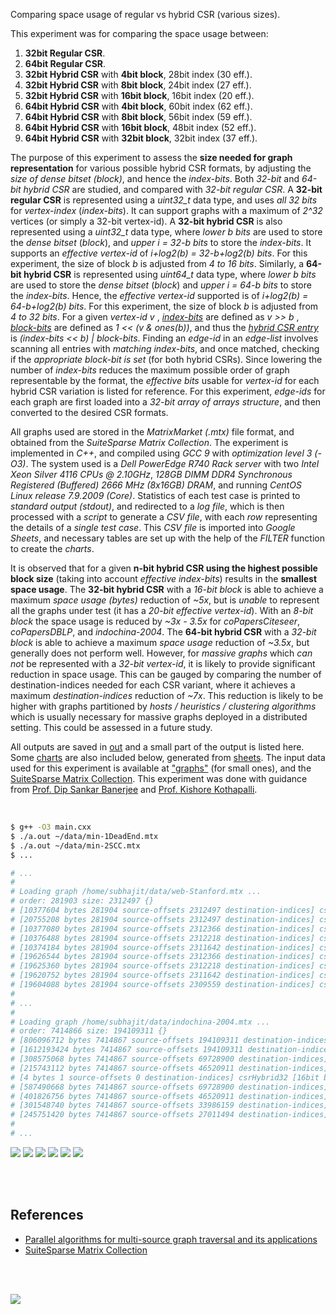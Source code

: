 Comparing space usage of regular vs hybrid CSR (various sizes).

This experiment was for comparing the space usage between:
1. **32bit Regular CSR**.
2. **64bit Regular CSR**.
3. **32bit Hybrid CSR** with **4bit block**, 28bit index (30 eff.).
4. **32bit Hybrid CSR** with **8bit block**, 24bit index (27 eff.).
5. **32bit Hybrid CSR** with **16bit block**, 16bit index (20 eff.).
6. **64bit Hybrid CSR** with **4bit block**, 60bit index (62 eff.).
7. **64bit Hybrid CSR** with **8bit block**, 56bit index (59 eff.).
8. **64bit Hybrid CSR** with **16bit block**, 48bit index (52 eff.).
9. **64bit Hybrid CSR** with **32bit block**, 32bit index (37 eff.).

The purpose of this experiment to assess the **size needed for graph representation**
for various possible hybrid CSR formats, by adjusting the *size of dense bitset*
*(block)*, and hence the *index-bits*. Both *32-bit* and *64-bit hybrid CSR* are
studied, and compared with *32-bit regular CSR*. A **32-bit regular CSR** is
represented using a *uint32_t* data type, and uses *all 32 bits* for *vertex-index*
(*index-bits*). It can support graphs with a maximum of *2^32* vertices (or simply
a 32-bit vertex-id). A **32-bit hybrid CSR** is also represented using a *uint32_t*
data type, where *lower b bits* are used to store the *dense bitset* (*block*), and
*upper i = 32-b bits* to store the *index-bits*. It supports an *effective vertex-id*
of *i+log2(b) = 32-b+log2(b) bits*. For this experiment, the size of block *b* is
adjusted from *4 to 16 bits*. Similarly, a **64-bit hybrid CSR** is represented
using *uint64_t* data type, where *lower b bits* are used to store the *dense bitset*
(*block*) and *upper i = 64-b bits* to store the *index-bits*. Hence, the
*effective vertex-id* supported is of *i+log2(b) = 64-b+log2(b) bits*. For this
experiment, the size of block *b* is adjusted from *4 to 32 bits*. For a given
*vertex-id* *v* , [*index-bits*] are defined as *v >> b* , [*block-bits*]
are defined as *1 << (v & ones(b))*, and thus the [*hybrid CSR entry*] is
*(index-bits << b) | block-bits*. Finding an *edge-id* in an *edge-list*
involves scanning all entries with *matching index-bits*, and once matched,
checking if the *appropriate block-bit is set* (for both hybrid CSRs). Since
lowering the number of *index-bits* reduces the maximum possible order of graph
representable by the format, the *effective bits* usable for *vertex-id* for each
hybrid CSR variation is listed for reference. For this experiment, *edge-ids* for
each graph are first loaded into a *32-bit array of arrays structure*, and then
converted to the desired CSR formats.

All graphs used are stored in the *MatrixMarket (.mtx)* file format, and obtained
from the *SuiteSparse Matrix Collection*. The experiment is implemented in *C++*,
and compiled using *GCC 9* with *optimization level 3 (-O3)*. The system used is a
*Dell PowerEdge R740 Rack server* with two *Intel Xeon Silver 4116 CPUs @ 2.10GHz*,
*128GB DIMM DDR4 Synchronous Registered (Buffered) 2666 MHz (8x16GB) DRAM*, and
running *CentOS Linux release 7.9.2009 (Core)*. Statistics of each test case is
printed to *standard output (stdout)*, and redirected to a *log file*, which is
then processed with a *script* to generate a *CSV file*, with each *row* representing
the details of a *single test case*. This *CSV file* is imported into *Google Sheets*,
and necessary tables are set up with the help of the *FILTER* function to create
the *charts*.

It is observed that for a given **n-bit hybrid CSR using the highest possible**
**block size** (taking into account *effective index-bits*) results in the
**smallest space usage**. The **32-bit hybrid CSR** with a *16-bit block* is able
to achieve a maximum *space usage (bytes)* reduction of *~5x*, but is *unable* to
represent all the graphs under test (it has a *20-bit effective vertex-id*). With
an *8-bit block* the space usage is reduced by *~3x - 3.5x* for *coPapersCiteseer*,
*coPapersDBLP*, and *indochina-2004*. The **64-bit hybrid CSR** with a *32-bit*
*block* is able to achieve a maximum *space usage* reduction of *~3.5x*, but generally
does not perform well. However, for *massive graphs* which *can not* be represented
with a *32-bit vertex-id*, it is likely to provide significant reduction in space
usage. This can be gauged by comparing the number of destination-indices needed
for each CSR variant, where it achieves a maximum *destination-indices* reduction
of *~7x*. This reduction is likely to be higher with graphs partitioned by
*hosts / heuristics / clustering algorithms* which is usually necessary for
massive graphs deployed in a distributed setting. This could be assessed in
a future study.

All outputs are saved in [out](out/) and a small part of the output is listed
here. Some [charts] are also included below, generated from [sheets]. The input
data used for this experiment is available at ["graphs"] (for small ones), and
the [SuiteSparse Matrix Collection]. This experiment was done with guidance
from [Prof. Dip Sankar Banerjee] and [Prof. Kishore Kothapalli].

<br>

```bash
$ g++ -O3 main.cxx
$ ./a.out ~/data/min-1DeadEnd.mtx
$ ./a.out ~/data/min-2SCC.mtx
$ ...

# ...
#
# Loading graph /home/subhajit/data/web-Stanford.mtx ...
# order: 281903 size: 2312497 {}
# [10377604 bytes 281904 source-offsets 2312497 destination-indices] csrRegular32
# [20755208 bytes 281904 source-offsets 2312497 destination-indices] csrRegular64
# [10377080 bytes 281904 source-offsets 2312366 destination-indices] csrHybrid32 [4bit block, 28bit index (30 eff.)]
# [10376488 bytes 281904 source-offsets 2312218 destination-indices] csrHybrid32 [8bit block, 24bit index (27 eff.)]
# [10374184 bytes 281904 source-offsets 2311642 destination-indices] csrHybrid32 [16bit block, 16bit index (20 eff.)]
# [19626544 bytes 281904 source-offsets 2312366 destination-indices] csrHybrid64 [4bit block, 60bit index (62 eff.)]
# [19625360 bytes 281904 source-offsets 2312218 destination-indices] csrHybrid64 [8bit block, 56bit index (59 eff.)]
# [19620752 bytes 281904 source-offsets 2311642 destination-indices] csrHybrid64 [16bit block, 48bit index (52 eff.)]
# [19604088 bytes 281904 source-offsets 2309559 destination-indices] csrHybrid64 [32bit block, 32bit index (37 eff.)]
#
# ...
#
# Loading graph /home/subhajit/data/indochina-2004.mtx ...
# order: 7414866 size: 194109311 {}
# [806096712 bytes 7414867 source-offsets 194109311 destination-indices] csrRegular32
# [1612193424 bytes 7414867 source-offsets 194109311 destination-indices] csrRegular64
# [308575068 bytes 7414867 source-offsets 69728900 destination-indices] csrHybrid32 [4bit block, 28bit index (30 eff.)]
# [215743112 bytes 7414867 source-offsets 46520911 destination-indices] csrHybrid32 [8bit block, 24bit index (27 eff.)]
# [4 bytes 1 source-offsets 0 destination-indices] csrHybrid32 [16bit block, 16bit index (20 eff.)]
# [587490668 bytes 7414867 source-offsets 69728900 destination-indices] csrHybrid64 [4bit block, 60bit index (62 eff.)]
# [401826756 bytes 7414867 source-offsets 46520911 destination-indices] csrHybrid64 [8bit block, 56bit index (59 eff.)]
# [301548740 bytes 7414867 source-offsets 33986159 destination-indices] csrHybrid64 [16bit block, 48bit index (52 eff.)]
# [245751420 bytes 7414867 source-offsets 27011494 destination-indices] csrHybrid64 [32bit block, 32bit index (37 eff.)]
#
# ...
```

[![](https://i.imgur.com/p2erE5U.png)][sheetp]
[![](https://i.imgur.com/WqHFTnd.png)][sheetp]
[![](https://i.imgur.com/1LUS4vy.png)][sheetp]
[![](https://i.imgur.com/5D55sPo.png)][sheetp]
[![](https://i.imgur.com/ok5gWz9.png)][sheetp]
[![](https://i.imgur.com/LiA5w8S.png)][sheetp]

<br>
<br>


## References

- [Parallel algorithms for multi-source graph traversal and its applications](https://www.slideshare.net/SubhajitSahu/parallel-algorithms-for-multisource-graph-traversal-and-its-applications)
- [SuiteSparse Matrix Collection]

<br>
<br>

[![](https://i.imgur.com/eR6BeVh.jpg)](https://www.youtube.com/watch?v=1yoDFJ-JSag)

[Prof. Dip Sankar Banerjee]: https://sites.google.com/site/dipsankarban/
[Prof. Kishore Kothapalli]: https://cstar.iiit.ac.in/~kkishore/
[SuiteSparse Matrix Collection]: https://suitesparse-collection-website.herokuapp.com
["graphs"]: https://github.com/puzzlef/graphs
[*index-bits*]: https://github.com/puzzlef/csr-regular-vs-hybrid/blob/main/src/csr.hxx#L161
[*block-bits*]: https://github.com/puzzlef/csr-regular-vs-hybrid/blob/main/src/csr.hxx#L166
[*hybrid CSR entry*]: https://github.com/puzzlef/csr-regular-vs-hybrid/blob/main/src/csr.hxx#L171
[charts]: https://photos.app.goo.gl/AXEesDgbxegtmus16
[sheets]: https://docs.google.com/spreadsheets/d/1MImPpZw_Hgrq0_BNvmcIZ3aj-cWHNcM0zBqsNvuyFXI/edit?usp=sharing
[sheetp]: https://docs.google.com/spreadsheets/d/e/2PACX-1vR-OZsV2Psj_qPWOeHxzemgRo2MmqovHStJK5tbHFAGzBqPBa92zz4SQW5kuztM5zcr0r0NM7xZIFCy/pubhtml
